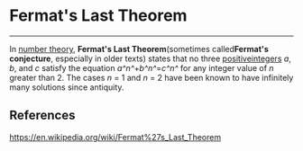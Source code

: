 # Fermat's Last Theorem

---

In [number theory](https://en.wikipedia.org/wiki/Number_theory), **Fermat's Last Theorem**(sometimes called**Fermat's conjecture**, especially in older texts) states that no three [positive](https://en.wikipedia.org/wiki/Positive_number)[integers](https://en.wikipedia.org/wiki/Integer) *a*, *b*, and *c* satisfy the equation *a^n^*+*b^n^*=*c^n^* for any integer value of *n* greater than 2. The cases *n* = 1 and *n* = 2 have been known to have infinitely many solutions since antiquity.

## References

<https://en.wikipedia.org/wiki/Fermat%27s_Last_Theorem>
